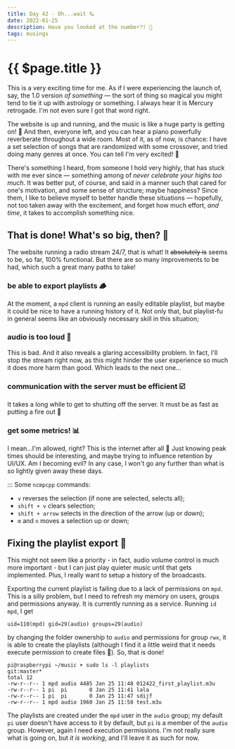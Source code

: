 ```yaml
---
title: Day 42 - Oh...wait 🪐
date: 2022-01-25
description: Have you looked at the number?! 🌌
tags: musings
---
```


# {{ $page.title }}

This is a very exciting time for me. As if I were experiencing the launch of, say, the 1.0 version *of something* — the sort of thing so magical you might tend to tie it up with astrology or something. I always hear it is Mercury retrogade. I'm not even sure I got that word right.

The website is up and running, and the music is like a huge party is getting on! 🎉 And then, everyone left, and you can hear a piano powerfully reverberate throughout a wide room. Most of it, as of now, is chance: I have a set selection of songs that are randomized with some crossover, and tried doing many genres at once. You can tell I'm very excited! 🎊

There's something I heard, from someone I hold very highly, that has stuck with me ever since — something among of *never celebrate your highs too much*. It was better put, of course, and said in a manner such that cared for one's motivation, and some sense of structure; maybe happiness? Since them, I like to believe myself to better handle these situations — hopefully, not too taken away with the excitement, and forget how much effort, *and time*, it takes to accomplish something nice.

## That is done! What's so big, then? 🧐

The website running a radio stream 24/7, that is what! It ~~absolutely is~~ seems to be, so far, 100% functional. But there are so many improvements to be had, which such a great many paths to take!

### be able to export playlists 🪵
At the moment, a `mpd` client is running an easily editable playlist, but maybe it could be nice to have a running history of it. Not only that, but playlist-fu in general seems like an obviously necessary skill in this situation;
### audio is too loud 🤯
This is bad. And it also reveals a glaring accessibility problem. In fact, I'll stop the stream right now, as this might hinder the user experience so much it does more harm than good. Which leads to the next one...
### communication with the server must be **efficient** ☑️
It takes a long while to get to shutting off the server. It must be as fast as putting a fire out 🧯
### get some metrics! 📊
I mean...I'm allowed, right? This is the internet after all 👺 Just knowing peak times should be interesting, and maybe trying to influence retention by UI/UX. Am I becoming evil? In any case, I won't go any further than what is so lightly given away these days.

::: Some `ncmpcpp` commands:

- `v` reverses the selection (if none are selected, selects all);
- `shift + v` clears selection;
- `shift + arrow` selects in the direction of the arrow (up or down);
- `m` and `n` moves a selection up or down;

## Fixing the playlist export 🎻

This might not seem like a priority - in fact, audio volume control is much more important - but I can just play quieter music until that gets implemented. Plus, I really want to setup a history of the broadcasts.

Exporting the current playlist is failing due to a lack of permissions on `mpd`. This is a silly problem, but I need to refresh my memory on users, groups and permissions anyway. It is currently running as a service. Running `id mpd`, I get

`uid=110(mpd) gid=29(audio) groups=29(audio)`

by changing the folder ownership to `audio` and permissions for group `rwx`, it is able to create the playlists (although I find it a little weird that it needs execute permission to create files 🤔). So, that is done!

```
pi@raspberrypi ~/music ➤ sudo ls -l playlists                                                                                                                             git:master*
total 12
-rw-r--r-- 1 mpd audio 4485 Jan 25 11:48 012422_first_playlist.m3u
-rw-r--r-- 1 pi  pi       0 Jan 25 11:41 lala
-rw-r--r-- 1 pi  pi       0 Jan 25 11:47 sdijf
-rw-r--r-- 1 mpd audio 1960 Jan 25 11:58 test.m3u
```

The playlists are created under the `mpd` user in the `audio` group; my default `pi` user doesn't have access to it by default, but `pi` is a member of the `audio` group. However, again I need execution permissions. I'm not really sure what is going on, but *it is working*, and I'll leave it as such for now.



<FetchComments :title=$frontmatter.title />
<PostComments :title=$frontmatter.title />
